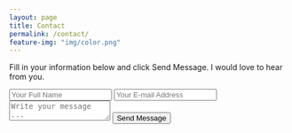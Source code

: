 ```yaml
---
layout: page
title: Contact
permalink: /contact/
feature-img: "img/color.png"
---
```


Fill in your information below and click Send Message. I would love to hear from you.

<form action="https://getsimpleform.com/messages?form_api_token=b41db25c473e54017d99f474a5dfc60a" method="post">
  <!-- the redirect_to is optional, the form will redirect to the referrer on submission -->
 <input type='hidden' name='redirect_to' value=' https://jaynemuir.github.io/portfolio-kami/thank-you/' />
  <input type='text' name='name' placeholder='Your Full Name' />
  <input type='email' name='email' placeholder='Your E-mail Address' />
  <textarea name='message' placeholder='Write your message ...'></textarea>
  <input type='submit' value='Send Message' />
</form>